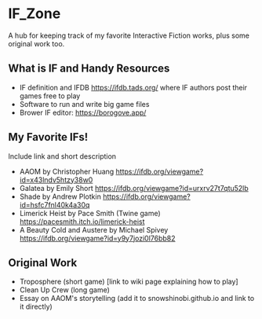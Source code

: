 # IF_Zone
A hub for keeping track of my favorite Interactive Fiction works, plus some original work too.

## What is IF and Handy Resources
* IF definition and IFDB https://ifdb.tads.org/ where IF authors post their games free to play
* Software to run and write big game files
* Brower IF editor: https://borogove.app/

## My Favorite IFs!
Include link and short description
* AAOM by Christopher Huang https://ifdb.org/viewgame?id=x43lndv5htzy38w0
* Galatea by Emily Short https://ifdb.org/viewgame?id=urxrv27t7qtu52lb
* Shade by Andrew Plotkin https://ifdb.org/viewgame?id=hsfc7fnl40k4a30q
* Limerick Heist by Pace Smith (Twine game) https://pacesmith.itch.io/limerick-heist
* A Beauty Cold and Austere by Michael Spivey https://ifdb.org/viewgame?id=y9y7jozi0l76bb82

## Original Work
* Troposphere (short game) [link to wiki page explaining how to play]
* Clean Up Crew (long game)
* Essay on AAOM's storytelling (add it to snowshinobi.github.io and link to it directly)
